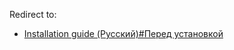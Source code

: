 Redirect to:

*   [Installation guide (Русский)#Перед установкой](/index.php/Installation_guide_(%D0%A0%D1%83%D1%81%D1%81%D0%BA%D0%B8%D0%B9)#.D0.9F.D0.B5.D1.80.D0.B5.D0.B4_.D1.83.D1.81.D1.82.D0.B0.D0.BD.D0.BE.D0.B2.D0.BA.D0.BE.D0.B9 "Installation guide (Русский)")